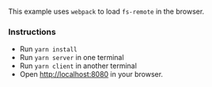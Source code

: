 This example uses `webpack` to load `fs-remote` in the browser.

### Instructions

* Run `yarn install`
* Run `yarn server` in one terminal
* Run `yarn client` in another terminal
* Open <http://localhost:8080> in your browser.
